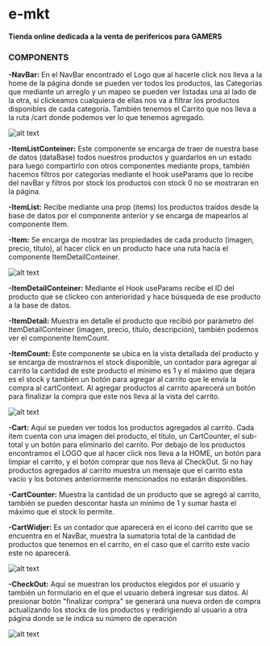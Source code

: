 # e-mkt #

**Tienda online dedicada a la venta de perifericos para GAMERS**

### COMPONENTS ###

**-NavBar:** En el NavBar encontrado el Logo que al hacerle click nos lleva a la home de la página donde se pueden ver todos los productos, las Categorías que mediante un arreglo y un mapeo se pueden ver listadas una al lado de la otra, si clickeamos cualquiera de ellas nos va a filtrar los productos disponibles de cada categoría. También tenemos el Carrito que nos lleva a la ruta /cart donde podemos ver lo que tenemos agregado.

![alt text](https://github.com/aguescribano87/e-mkt/blob/44c0e54b1a91da4ccc7b2e4c97cb9c2863eec861/src/img/Home.gif)

**-ItemListConteiner:** Este componente se encarga de traer de nuestra base de datos (dataBase) todos nuestros productos y guardarlos en un estado para luego compartirlo con otros componentes mediante props, también hacemos filtros por categorías mediante el hook useParams que lo recibe del navBar y filtros por stock los productos con stock 0 no se mostraran en la página.

**-ItemList:** Recibe mediante una prop (items) los productos traídos desde la base de datos por el componente anterior y se encarga de mapearlos al componente Item.

**-Item:** Se encarga de mostrar las propiedades de cada producto (imagen, precio, título), al hacer click en un producto hace una ruta hacia el componente ItemDetailConteiner.

![alt text](https://github.com/aguescribano87/e-mkt/blob/eaf7204ce6a8f4ba550e73ca6415338456c6cbe8/src/img/Categorias.gif)

**-ItemDetailConteiner:** Mediante el Hook useParams recibe el ID del producto que se clickeo con anterioridad y hace búsqueda de ese producto a la base de datos.

**-ItemDetail:** Muestra en detalle el producto que recibió por parámetro del ItemDetailConteiner (imagen, precio, título, descripción), también podemos ver el componente ItemCount.

**-ItemCount:** Este componente se ubica en la vista detallada del producto y se encarga de mostrarnos el stock disponible, un contador para agregar al carrito la cantidad de este producto el mínimo es 1 y el máximo que dejara es el stock y también un botón para agregar al carrito que le envía la compra al cartContext. Al agregar productos al carrito aparecerá un botón para finalizar la compra que este nos lleva al la vista del carrito.

![alt text](https://github.com/aguescribano87/e-mkt/blob/eaf7204ce6a8f4ba550e73ca6415338456c6cbe8/src/img/Item%20Detail.gif)

**-Cart:** Aquí se pueden ver todos los productos agregados al carrito. Cada item cuenta con una imagen del producto, el título, un CartCounter, el sub-total y un botón para eliminarlo del carrito. Por debajo de los productos encontramos el LOGO que al hacer click nos lleva a la HOME, un botón para limpiar el carrito, y el botón comprar que nos lleva al CheckOut. Si no hay productos agregados al carrito muestra un mensaje que el carrito esta vacío y los botones anteriormente mencionados no estarán disponibles.

**-CartCounter:** Muestra la cantidad de un producto que se agregó al carrito, también se pueden descontar hasta un mínimo de 1 y sumar hasta el máximo que el stock lo permite.

**-CartWidjer:** Es un contador que aparecerá en el icono del carrito que se encuentra en el NavBar, muestra la sumatoria total de la cantidad de productos que tenemos en el carrito, en el caso que el carrito este vacío este no aparecerá.

![alt text](https://github.com/aguescribano87/e-mkt/blob/eaf7204ce6a8f4ba550e73ca6415338456c6cbe8/src/img/Carrito.gif)

**-CheckOut:** Aquí se muestran los productos elegidos por el usuario y también un formulario en el que el usuario deberá ingresar sus datos. Al presionar botón "finalizar compra" se generará una nueva orden de compra actualizando los stocks de los productos y redirigiendo al usuario a otra página donde se le indica su número de operación

![alt text](https://github.com/aguescribano87/e-mkt/blob/eaf7204ce6a8f4ba550e73ca6415338456c6cbe8/src/img/Check-out.gif)


